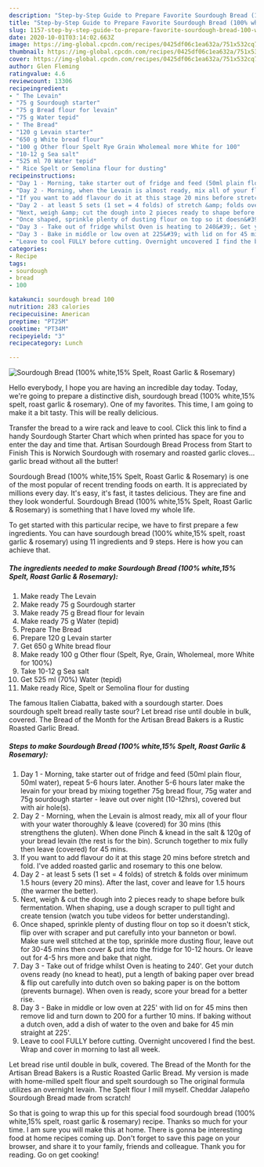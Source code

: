 ```yaml
---
description: "Step-by-Step Guide to Prepare Favorite Sourdough Bread (100% white,15% Spelt, Roast Garlic &amp;amp; Rosemary)"
title: "Step-by-Step Guide to Prepare Favorite Sourdough Bread (100% white,15% Spelt, Roast Garlic &amp;amp; Rosemary)"
slug: 1157-step-by-step-guide-to-prepare-favorite-sourdough-bread-100-white-15-spelt-roast-garlic-and-amp-rosemary
date: 2020-10-01T03:14:02.663Z
image: https://img-global.cpcdn.com/recipes/0425df06c1ea632a/751x532cq70/sourdough-bread-100-white15-spelt-roast-garlic-rosemary-recipe-main-photo.jpg
thumbnail: https://img-global.cpcdn.com/recipes/0425df06c1ea632a/751x532cq70/sourdough-bread-100-white15-spelt-roast-garlic-rosemary-recipe-main-photo.jpg
cover: https://img-global.cpcdn.com/recipes/0425df06c1ea632a/751x532cq70/sourdough-bread-100-white15-spelt-roast-garlic-rosemary-recipe-main-photo.jpg
author: Glen Fleming
ratingvalue: 4.6
reviewcount: 13306
recipeingredient:
- " The Levain"
- "75 g Sourdough starter"
- "75 g Bread flour for levain"
- "75 g Water tepid"
- " The Bread"
- "120 g Levain starter"
- "650 g White bread flour"
- "100 g Other flour Spelt Rye Grain Wholemeal more White for 100"
- "10-12 g Sea salt"
- "525 ml 70 Water tepid"
- " Rice Spelt or Semolina flour for dusting"
recipeinstructions:
- "Day 1 - Morning, take starter out of fridge and feed (50ml plain flour, 50ml water), repeat 5-6 hours later. Another 5-6 hours later make the levain for your bread by mixing together 75g bread flour, 75g water and 75g sourdough starter - leave out over night (10-12hrs), covered but with air hole(s)."
- "Day 2 - Morning, when the Levain is almost ready, mix all of your flour with your water thoroughly &amp; leave (covered) for 30 mins (this strengthens the gluten). When done Pinch &amp; knead in the salt &amp; 120g of your bread levain (the rest is for the bin). Scrunch together to mix fully then leave (covered) for 45 mins."
- "If you want to add flavour do it at this stage 20 mins before stretch and fold. I&#39;ve added roasted garlic and rosemary to this one below."
- "Day 2 - at least 5 sets (1 set = 4 folds) of stretch &amp; folds over minimum 1.5 hours (every 20 mins). After the last, cover and leave for 1.5 hours (the warmer the better)."
- "Next, weigh &amp; cut the dough into 2 pieces ready to shape before bulk fermentation. When shaping, use a dough scraper to pull tight and create tension (watch you tube videos for better understanding)."
- "Once shaped, sprinkle plenty of dusting flour on top so it doesn&#39;t stick, flip over with scraper and put carefully into your banneton or bowl. Make sure well stitched at the top, sprinkle more dusting flour, leave out for 30-45 mins then cover &amp; put into the fridge for 10-12 hours. Or leave out for 4-5 hrs more and bake that night."
- "Day 3 - Take out of fridge whilst Oven is heating to 240&#39;. Get your dutch ovens ready (no knead to heat), put a length of baking paper over bread &amp; flip out carefully into dutch oven so baking paper is on the bottom (prevents burnage). When oven is ready, score your bread for a better rise."
- "Day 3 - Bake in middle or low oven at 225&#39; with lid on for 45 mins then remove lid and turn down to 200 for a further 10 mins. If baking without a dutch oven, add a dish of water to the oven and bake for 45 min straight at 225&#39;."
- "Leave to cool FULLY before cutting. Overnight uncovered I find the best. Wrap and cover in morning to last all week."
categories:
- Recipe
tags:
- sourdough
- bread
- 100

katakunci: sourdough bread 100 
nutrition: 283 calories
recipecuisine: American
preptime: "PT25M"
cooktime: "PT34M"
recipeyield: "3"
recipecategory: Lunch

---
```



![Sourdough Bread (100% white,15% Spelt, Roast Garlic &amp; Rosemary)](https://img-global.cpcdn.com/recipes/0425df06c1ea632a/751x532cq70/sourdough-bread-100-white15-spelt-roast-garlic-rosemary-recipe-main-photo.jpg)

Hello everybody, I hope you are having an incredible day today. Today, we're going to prepare a distinctive dish, sourdough bread (100% white,15% spelt, roast garlic &amp; rosemary). One of my favorites. This time, I am going to make it a bit tasty. This will be really delicious.

Transfer the bread to a wire rack and leave to cool. Click this link to find a handy Sourdough Starter Chart which when printed has space for you to enter the day and time that. Artisan Sourdough Bread Process from Start to Finish This is Norwich Sourdough with rosemary and roasted garlic cloves… garlic bread without all the butter!

Sourdough Bread (100% white,15% Spelt, Roast Garlic &amp; Rosemary) is one of the most popular of recent trending foods on earth. It is appreciated by millions every day. It's easy, it's fast, it tastes delicious. They are fine and they look wonderful. Sourdough Bread (100% white,15% Spelt, Roast Garlic &amp; Rosemary) is something that I have loved my whole life.


To get started with this particular recipe, we have to first prepare a few ingredients. You can have sourdough bread (100% white,15% spelt, roast garlic &amp; rosemary) using 11 ingredients and 9 steps. Here is how you can achieve that.

<!--inarticleads1-->

##### The ingredients needed to make Sourdough Bread (100% white,15% Spelt, Roast Garlic &amp; Rosemary):

1. Make ready  The Levain
1. Make ready 75 g Sourdough starter
1. Make ready 75 g Bread flour for levain
1. Make ready 75 g Water (tepid)
1. Prepare  The Bread
1. Prepare 120 g Levain starter
1. Get 650 g White bread flour
1. Make ready 100 g Other flour (Spelt, Rye, Grain, Wholemeal, more White for 100%)
1. Take 10-12 g Sea salt
1. Get 525 ml (70%) Water (tepid)
1. Make ready  Rice, Spelt or Semolina flour for dusting


The famous Italien Ciabatta, baked with a sourdough starter. Does sourdough spelt bread really taste sour? Let bread rise until double in bulk, covered. The Bread of the Month for the Artisan Bread Bakers is a Rustic Roasted Garlic Bread. 

<!--inarticleads2-->

##### Steps to make Sourdough Bread (100% white,15% Spelt, Roast Garlic &amp; Rosemary):

1. Day 1 - Morning, take starter out of fridge and feed (50ml plain flour, 50ml water), repeat 5-6 hours later. Another 5-6 hours later make the levain for your bread by mixing together 75g bread flour, 75g water and 75g sourdough starter - leave out over night (10-12hrs), covered but with air hole(s).
1. Day 2 - Morning, when the Levain is almost ready, mix all of your flour with your water thoroughly &amp; leave (covered) for 30 mins (this strengthens the gluten). When done Pinch &amp; knead in the salt &amp; 120g of your bread levain (the rest is for the bin). Scrunch together to mix fully then leave (covered) for 45 mins.
1. If you want to add flavour do it at this stage 20 mins before stretch and fold. I&#39;ve added roasted garlic and rosemary to this one below.
1. Day 2 - at least 5 sets (1 set = 4 folds) of stretch &amp; folds over minimum 1.5 hours (every 20 mins). After the last, cover and leave for 1.5 hours (the warmer the better).
1. Next, weigh &amp; cut the dough into 2 pieces ready to shape before bulk fermentation. When shaping, use a dough scraper to pull tight and create tension (watch you tube videos for better understanding).
1. Once shaped, sprinkle plenty of dusting flour on top so it doesn&#39;t stick, flip over with scraper and put carefully into your banneton or bowl. Make sure well stitched at the top, sprinkle more dusting flour, leave out for 30-45 mins then cover &amp; put into the fridge for 10-12 hours. Or leave out for 4-5 hrs more and bake that night.
1. Day 3 - Take out of fridge whilst Oven is heating to 240&#39;. Get your dutch ovens ready (no knead to heat), put a length of baking paper over bread &amp; flip out carefully into dutch oven so baking paper is on the bottom (prevents burnage). When oven is ready, score your bread for a better rise.
1. Day 3 - Bake in middle or low oven at 225&#39; with lid on for 45 mins then remove lid and turn down to 200 for a further 10 mins. If baking without a dutch oven, add a dish of water to the oven and bake for 45 min straight at 225&#39;.
1. Leave to cool FULLY before cutting. Overnight uncovered I find the best. Wrap and cover in morning to last all week.


Let bread rise until double in bulk, covered. The Bread of the Month for the Artisan Bread Bakers is a Rustic Roasted Garlic Bread. My version is made with home-milled spelt flour and spelt sourdough so The original formula utilizes an overnight levain. The Spelt flour I mill myself. Cheddar Jalapeño Sourdough Bread made from scratch! 

So that is going to wrap this up for this special food sourdough bread (100% white,15% spelt, roast garlic &amp; rosemary) recipe. Thanks so much for your time. I am sure you will make this at home. There is gonna be interesting food at home recipes coming up. Don't forget to save this page on your browser, and share it to your family, friends and colleague. Thank you for reading. Go on get cooking!
